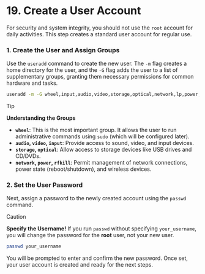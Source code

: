 
# 19. Create a User Account

For security and system integrity, you should not use the `root` account for daily activities. This step creates a standard user account for regular use.

### 1. Create the User and Assign Groups

Use the `useradd` command to create the new user. The `-m` flag creates a home directory for the user, and the `-G` flag adds the user to a list of supplementary groups, granting them necessary permissions for common hardware and tasks.

```bash
useradd -m -G wheel,input,audio,video,storage,optical,network,lp,power,games,rfkill your_username
```

> [!TIP]
> **Understanding the Groups**
> - **`wheel`**: This is the most important group. It allows the user to run administrative commands using `sudo` (which will be configured later).
> - **`audio`, `video`, `input`**: Provide access to sound, video, and input devices.
> - **`storage`, `optical`**: Allow access to storage devices like USB drives and CD/DVDs.
> - **`network`, `power`, `rfkill`**: Permit management of network connections, power state (reboot/shutdown), and wireless devices.

### 2. Set the User Password

Next, assign a password to the newly created account using the `passwd` command.

> [!CAUTION]
> **Specify the Username!**
> If you run `passwd` without specifying `your_username`, you will change the password for the **root** user, not your new user.

```bash
passwd your_username
```

You will be prompted to enter and confirm the new password. Once set, your user account is created and ready for the next steps.

